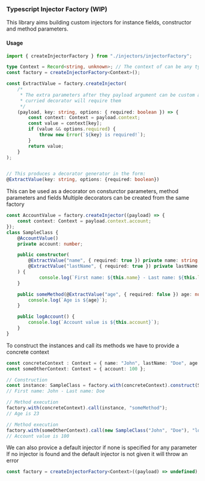 ### Typescript Injector Factory (WIP)

This library aims building custom injectors for instance fields,
constructor and method parameters.

#### Usage

```typescript
import { createInjectorFactory } from "./injectors/injectorFactory";

type Context = Record<string, unknown>; // The context of can be any type
const factory = createInjectorFactory<Context>();

const ExtractValue = factory.createInjector(
	/*
	 * The extra parameters after they payload argument can be custom and the resulting
	 * curried decorator will require them
	 */
	(payload, key: string, options: { required: boolean }) => {
		const context: Context = payload.context;
		const value = context[key];
		if (value && options.required) {
			throw new Error(`${key} is required!`);
		}
		return value;
	}
);


// This produces a decorator generator in the form:
@ExtractValue(key: string, options: {required: boolean})
```

This can be used as a decorator on consturctor parameters,
method parameters and fields
Multiple decorators can be created from the same factory

```typescript
const AccountValue = factory.createInjector((payload) => {
	const context: Context = payload.context.account;
});
class SampleClass {
	@AccountValue()
	private account: number;

	public constructor(
		@ExtractValue("name", { required: true }) private name: string,
		@ExtractValue("lastName", { required: true }) private lastName: string
	) {
			console.log(`First name: ${this.name} - Last name: ${this.lastName}`):
	}

	public someMethod(@ExtractValue("age", { required: false }) age: number) {
		console.log(`Age is ${age}`);
	}

	public logAccount() {
		console.log(`Account value is ${this.account}`);
	}
}
```

To construct the instances and call its methods we have to provide a concrete context

```typescript
const concreteContext : Context = { name: "John", lastName: "Doe", age: 23, ... };
const someOtherContext: Context = { account: 100 };

// Construction
const instance: SampleClass = factory.with(concreteContext).construct(SampleClass);
// First name: John - Last name: Doe

// Method execution
factory.with(concreteContext).call(instance, "someMethod");
// Age is 23

// Method execution
factory.with(someOtherContext).call(new SampleClass("John", "Doe"), "logAcount");
// Account value is 100
```

We can also provice a default injector if none is specified for any parameter
If no injector is found and the default injector is not given it will throw an error

```typescript
const factory = createInjectorFactory<Context>((payload) => undefined);
```
